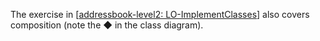 <panel type="info" header="`W5.5a` Can explain the meaning of composition :star::star::star:" expanded no-close>
  <include src="../../book/oopDesign/associations/composition/embed-inOtherContext.md" boilerplate />
</panel>

<!-- ==================================================================================================== -->

<panel type="info" header="`W5.5b` Can implement composition :star::star::star:" expanded no-close>
  <include src="../../book/oopImplementation/composition/embed-inOtherContext.md" boilerplate />
  <panel header="{{glyphicon_folder_close}} Evidence" expanded>

The exercise in [[addressbook-level2: LO-ImplementClasses]({{module_org}}/addressbook-level2/blob/master/doc/LearningOutcomes.md#implement-a-class-lo-implementclass)] also covers composition (note the &#9670; in the class diagram).

  </panel>
</panel>
